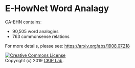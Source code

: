 # E-HowNet Word Analagy

CA-EHN contains:
- 90,505 word analogies
- 763 commonsense relations

For more details, please see: https://arxiv.org/abs/1908.07218

<a rel="license" href="http://creativecommons.org/licenses/by-nc-sa/4.0/"><img alt="Creative Commons License" style="border-width:0" src="https://i.creativecommons.org/l/by-nc-sa/4.0/88x31.png" /></a><br />
Copyright (c) 2019 [CKIP Lab](https://ckip.iis.sinica.edu.tw/).
